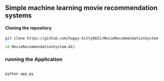 ## Simple machine learning movie recommendation systems

#### **Cloning the repository**

```bash
git clone https://github.com/happy-kitty0821/MovieRecommendationSystem-AI.git

cd MovieRecommendationSystem-AI/
```

### running the Application

```python 

python app.py 

```